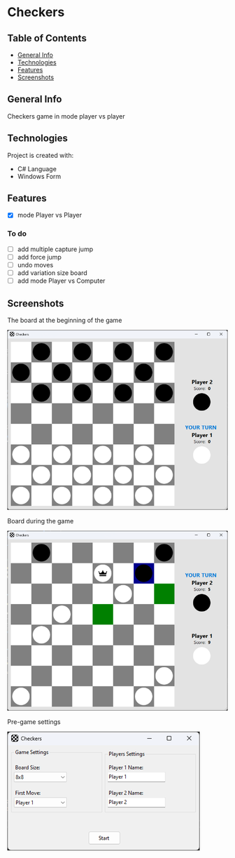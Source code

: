 # Checkers

## Table of Contents
* [General Info](#general-info)
* [Technologies](#technologies)
* [Features](#features)
* [Screenshots](#screenshots)

## General Info
Checkers game in mode player vs player

## Technologies
Project is created with:
* C# Language
* Windows Form

## Features
- [x] mode Player vs Player

### To do
- [ ] add multiple capture jump
- [ ] add force jump
- [ ] undo moves
- [ ] add variation size board
- [ ] add mode Player vs Computer

## Screenshots
The board at the beginning of the game

![board](./screenshots/board_start.png?raw=true "board-start")

Board during the game

![board](./screenshots/board_game.png?raw=true "board-game")

Pre-game settings

![board](./screenshots/setting.png?raw=true "board-settings")
